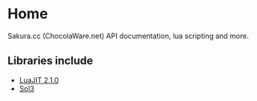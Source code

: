 # Home

Sakura.cc (ChocolaWare.net) API documentation, lua scripting and more.

## Libraries include

- [LuaJIT 2.1.0](https://github.com/LuaJIT/LuaJIT)
- [Sol3](https://github.com/ThePhD/sol2)
